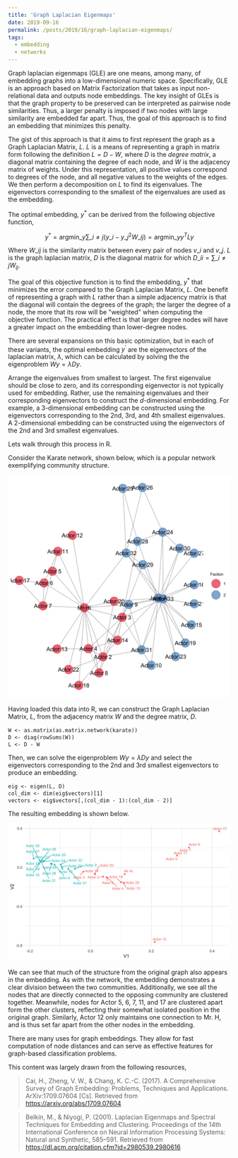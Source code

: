 ```yaml
---
title: 'Graph Laplacian Eigenmaps'
date: 2019-09-16
permalink: /posts/2019/16/graph-laplacian-eigenmaps/
tags:
  - embedding
  - networks
---
```



Graph laplacian eigenmaps (GLE) are one means, among many, of embedding graphs into a low-dimensional numeric space. Specifically, GLE is an approach based on Matrix Factorization that takes as input non-relational data and outputs node embeddings. The key insight of GLEs is that the graph property to be preserved can be interpreted as pairwise node similarities. Thus, a larger penalty is imposed if two nodes with large similarity are embedded far apart. Thus, the goal of this approach is to find an embedding that minimizes this penalty.

The gist of this approach is that it aims to first represent the graph as a Graph Laplacian Matrix, $L$. $L$ is a means of representing a graph in matrix form following the definition $L = D - W$, where $D$ is the *degree matrix*, a diagonal matrix containing the degree of each node, and $W$ is the adjacency matrix of weights. Under this representation, all positive values correspond to degrees of the node, and all negative values to the weights of the edges. We then perform a decomposition on $L$ to find its eigenvalues. The eigenvectors corresponding to the smallest of the eigenvalues are used as the embedding.

The optimal embedding, $y^{\ast}$ can be derived from the following objective function,

$$y^{\ast} = \text{argmin}\_{y} \sum\_{i\neq j} (y\_{i} - y\_{j}^{2} W\_{ij}) = \text{argmin}\_{y} y^{T}Ly$$

Where $W\_{ij}$ is the similarity matrix between every pair of nodes $v\_{i}$ and $v\_{j}$. $L$ is the graph laplacian matrix, $D$ is the diagonal matrix for which $D\_{ii} = \sum\_{i \neq j}W_{ij}$.

The goal of this objective function is to find the embedding, $y^{\ast}$ that minimizes the error compared to the Graph Laplacian Matrix, $L$. One benefit of representing a graph with $L$ rather than a simple adjacency matrix is that the diagonal will contain the degrees of the graph; the larger the degree of a node, the more that its row will be "weighted" when computing the objective function. The practical effect is that larger degree nodes will have a greater impact on the embedding than lower-degree nodes.

There are several expansions on this basic optimization, but in each of these variants, the optimal embedding $y^{\prime}$ are the eigenvectors of the laplacian matrix, $\lambda$, which can be calculated by solving the the eigenproblem $Wy = \lambda Dy$.

Arrange the eigenvalues from smallest to largest. The first eigenvalue should be close to zero, and its corresponding eigenvector is not typically used for embedding. Rather, use the remaining eigenvalues and their corresponding eigenvectors to construct the $d$-dimensional embedding. For example, a 3-dimensional embedding can be constructed using the eigenvectors corresponding to the 2nd, 3rd, and 4th smallest eigenvalues. A 2-dimensional embedding can be constructed using the eigenvectors of the 2nd and 3rd smallest eigenvalues.

Lets walk through this process in R.

Consider the Karate network, shown below, which is a popular network exemplifying community structure.

![Example image](/images/post_images/graph_laplacian_eigenmaps/karate_graph.png)

Having loaded this data into R, we can construct the Graph Laplacian Matrix, $L$, from the adjacency matrix $W$ and the degree matrix, $D$.

```
W <- as.matrix(as.matrix.network(karate))
D <- diag(rowSums(W))
L <- D - W
```

Then, we can solve the eigenproblem $Wy = \lambda Dy$ and select the eigenvectors corresponding to the 2nd and 3rd smallest eigenvectors to produce an embedding.

```
eig <- eigen(L, D)
col_dim <- dim(eig$vectors)[1]
vectors <- eig$vectors[,(col_dim - 1):(col_dim - 2)]
```

The resulting embedding is shown below.

![Example image](/images/post_images/graph_laplacian_eigenmaps/karate_embed.png)

We can see that much of the structure from the original graph also appears in the embedding. As with the network, the embedding demonstrates a clear division between the two communities. Additionally, we see all the nodes that are directly connected to the opposing community are clustered together. Meanwhile, nodes for Actor 5, 6, 7, 11, and 17 are clustered apart form the other clusters, reflecting their somewhat isolated position in the original graph. Similarly, Actor 12 only maintains one connection to Mr. H, and is thus set far apart from the other nodes in the embedding.

There are many uses for graph embeddings. They allow for fast computation of node distances and can serve as effective features for graph-based classification problems.


This content was largely drawn from the following resources,

> Cai, H., Zheng, V. W., & Chang, K. C.-C. (2017). A Comprehensive Survey of Graph Embedding: Problems, Techniques and Applications. ArXiv:1709.07604 [Cs]. Retrieved from https://arxiv.org/abs/1709.07604

> Belkin, M., & Niyogi, P. (2001). Laplacian Eigenmaps and Spectral Techniques for Embedding and Clustering. Proceedings of the 14th International Conference on Neural Information Processing Systems: Natural and Synthetic, 585–591. Retrieved from https://dl.acm.org/citation.cfm?id=2980539.2980616
